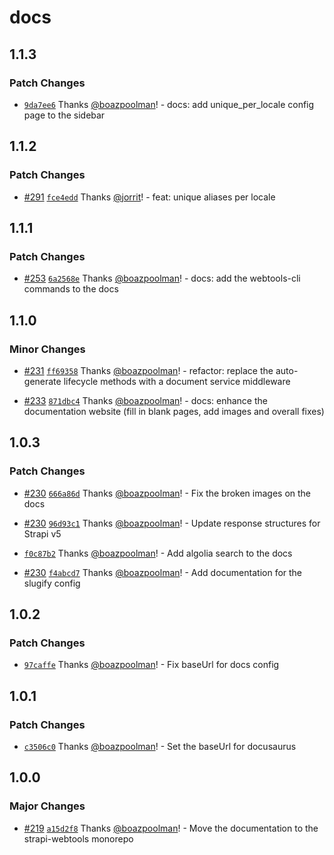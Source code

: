 # docs

## 1.1.3

### Patch Changes

- [`9da7ee6`](https://github.com/pluginpal/strapi-webtools/commit/9da7ee641f6efcd7dcb39b177714c04c87e9692c) Thanks [@boazpoolman](https://github.com/boazpoolman)! - docs: add unique_per_locale config page to the sidebar

## 1.1.2

### Patch Changes

- [#291](https://github.com/pluginpal/strapi-webtools/pull/291) [`fce4edd`](https://github.com/pluginpal/strapi-webtools/commit/fce4edd0fecb5d1bf9c4aba43d1b7c61a34ca2b9) Thanks [@jorrit](https://github.com/jorrit)! - feat: unique aliases per locale

## 1.1.1

### Patch Changes

- [#253](https://github.com/pluginpal/strapi-webtools/pull/253) [`6a2568e`](https://github.com/pluginpal/strapi-webtools/commit/6a2568edf3df13b43855a2864bca15a634618502) Thanks [@boazpoolman](https://github.com/boazpoolman)! - docs: add the webtools-cli commands to the docs

## 1.1.0

### Minor Changes

- [#231](https://github.com/pluginpal/strapi-webtools/pull/231) [`ff69358`](https://github.com/pluginpal/strapi-webtools/commit/ff693580b238ae9ab8bcdf9c7f931dcf8636ccce) Thanks [@boazpoolman](https://github.com/boazpoolman)! - refactor: replace the auto-generate lifecycle methods with a document service middleware

- [#233](https://github.com/pluginpal/strapi-webtools/pull/233) [`871dbc4`](https://github.com/pluginpal/strapi-webtools/commit/871dbc455c65da752da5396841329e3a139d9f62) Thanks [@boazpoolman](https://github.com/boazpoolman)! - docs: enhance the documentation website (fill in blank pages, add images and overall fixes)

## 1.0.3

### Patch Changes

- [#230](https://github.com/pluginpal/strapi-webtools/pull/230) [`666a86d`](https://github.com/pluginpal/strapi-webtools/commit/666a86d57c9ee4a0d77245a64a80458ed0968396) Thanks [@boazpoolman](https://github.com/boazpoolman)! - Fix the broken images on the docs

- [#230](https://github.com/pluginpal/strapi-webtools/pull/230) [`96d93c1`](https://github.com/pluginpal/strapi-webtools/commit/96d93c1ec19e91046f8ab616a6c8c79a75042893) Thanks [@boazpoolman](https://github.com/boazpoolman)! - Update response structures for Strapi v5

- [`f0c87b2`](https://github.com/pluginpal/strapi-webtools/commit/f0c87b242d12e381464b4401d7c80af14269b645) Thanks [@boazpoolman](https://github.com/boazpoolman)! - Add algolia search to the docs

- [#230](https://github.com/pluginpal/strapi-webtools/pull/230) [`f4abcd7`](https://github.com/pluginpal/strapi-webtools/commit/f4abcd7bae56c8088a63bb0700e627d5d5e5334e) Thanks [@boazpoolman](https://github.com/boazpoolman)! - Add documentation for the slugify config

## 1.0.2

### Patch Changes

- [`97caffe`](https://github.com/pluginpal/strapi-webtools/commit/97caffeccbe70a66319ad9e1d84dca9d8ff1e46e) Thanks [@boazpoolman](https://github.com/boazpoolman)! - Fix baseUrl for docs config

## 1.0.1

### Patch Changes

- [`c3506c0`](https://github.com/pluginpal/strapi-webtools/commit/c3506c0d716260fce4731e653e21a1abe22f3a91) Thanks [@boazpoolman](https://github.com/boazpoolman)! - Set the baseUrl for docusaurus

## 1.0.0

### Major Changes

- [#219](https://github.com/pluginpal/strapi-webtools/pull/219) [`a15d2f8`](https://github.com/pluginpal/strapi-webtools/commit/a15d2f84527efb2f0a0cf659d768027232efc126) Thanks [@boazpoolman](https://github.com/boazpoolman)! - Move the documentation to the strapi-webtools monorepo
